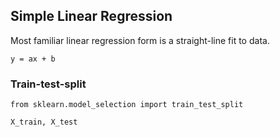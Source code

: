 ## Simple Linear Regression
Most familiar linear regression form is a straight-line fit to data.
```
y = ax + b
```

### Train-test-split
```
from sklearn.model_selection import train_test_split

X_train, X_test
```
